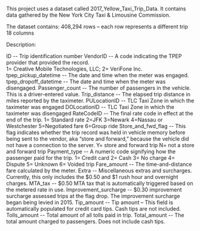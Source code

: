 This project uses a dataset called 2017_Yellow_Taxi_Trip_Data. It contains data gathered by the New York City Taxi & Limousine Commission.

The dataset contains:
408,294 rows – each row represents a different trip
18 columns

Description:

ID -- Trip identification number
VendorID -- A code indicating the TPEP provider that provided the record.  
  1= Creative Mobile Technologies, LLC; 
  2= VeriFone Inc.
tpep_pickup_datetime -- The date and time when the meter was engaged. 
tpep_dropoff_datetime -- The date and time when the meter was disengaged. 
Passenger_count -- The number of passengers in the vehicle.  
  This is a driver-entered value.
Trip_distance -- The elapsed trip distance in miles reported by the taximeter.
PULocationID -- TLC Taxi Zone in which the taximeter was engaged
DOLocationID -- TLC Taxi Zone in which the taximeter was disengaged
RateCodeID -- The final rate code in effect at the end of the trip. 
  1= Standard rate 
  2=JFK 
  3=Newark
  4=Nassau or Westchester 
  5=Negotiated fare 
  6=Group ride
Store_and_fwd_flag -- This flag indicates whether the trip record was held in vehicle memory before being sent to the vendor, aka “store and forward,”  because the vehicle did not have a connection to the server.
  Y= store and forward trip
  N= not a store and forward trip
Payment_type -- A numeric code signifying how the passenger paid for the trip. 
  1= Credit card 
  2= Cash 
  3= No charge 
  4= Dispute 
  5= Unknown 
  6= Voided trip
Fare_amount -- The time-and-distance fare calculated by the meter.
Extra -- Miscellaneous extras and surcharges. Currently, this only includes the $0.50 and $1 rush hour and overnight charges.
MTA_tax -- $0.50 MTA tax that is automatically triggered based on the metered rate in use.
Improvement_surcharge -- $0.30 improvement surcharge assessed trips at the flag drop. The  improvement surcharge began being levied in 2015.
Tip_amount -- Tip amount – This field is automatically populated for credit card tips. Cash tips are not included.
Tolls_amount -- Total amount of all tolls paid in trip. 
Total_amount -- The total amount charged to passengers. Does not include cash tips.
